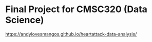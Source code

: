 # Final Project for CMSC320 (Data Science)
https://andylovesmangos.github.io/heartattack-data-analysis/
